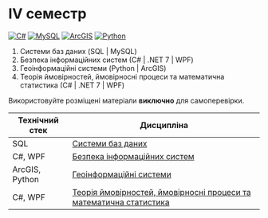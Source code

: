 # IV семестр

[![C#](https://img.shields.io/badge/c%23-purple?style=for-the-badge&logo=csharp&logoColor=white)](#)
[![MySQL](https://img.shields.io/badge/MySQL-4479A1?style=for-the-badge&logo=mysql&logoColor=FFF)](#)
[![ArcGIS](https://img.shields.io/badge/ArcGIS-4285F4?style=for-the-badge&logo=google%20earth&logoColor=white)](#)
[![Python](https://img.shields.io/badge/Python-005494?style=for-the-badge&logo=python&logoColor=yellow)](#)

1. Системи баз даних (SQL | MySQL)
2. Безпека інформаційних систем (С# | .NET 7 | WPF)
3. Геоінформаційні системи (Python | ArcGIS)
4. Теорія ймовірностей, ймовірносні процеси та математична статистика (С# | .NET 7 | WPF)

Використовуйте розміщені матеріали **виключно** для самоперевірки.


Технічний стек | Дисципліна
-------------- | -----------------------
SQL | [Системи баз даних](./Database%20Systems/)
C#, WPF | [Безпека інформаційних систем](./Information%20Security/)
ArcGIS, Python | [Геоінформаційні системи](./Geoinformation%20Systems/)
C#, WPF | [Теорія ймовірностей, ймовірносні процеси та математична статистика](./Statistics/)
